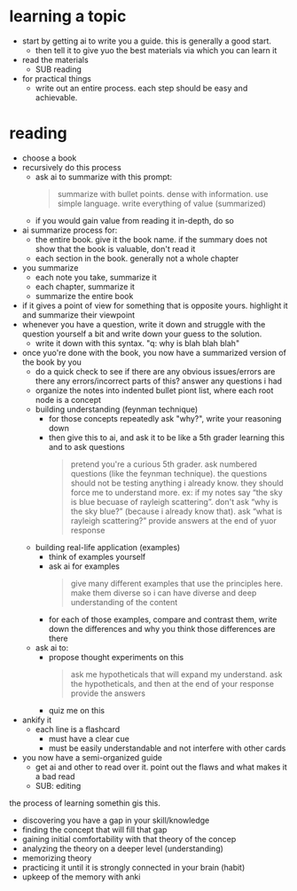 # learning a topic

- start by getting ai to write you a guide. this is generally a good start.
  - then tell it to give yuo the best materials via which you can learn it
- read the materials
  - SUB reading
- for practical things
  - write out an entire process. each step should be easy and achievable.

# reading

- choose a book
- recursively do this process
  - ask ai to summarize with this prompt:
    > summarize with bullet points. dense with information. use simple language. write everything of value (summarized)
  - if you would gain value from reading it in-depth, do so
- ai summarize process for:
  - the entire book. give it the book name. if the summary does not show that the book is valuable, don't read it
  - each section in the book. generally not a whole chapter
- you summarize
  - each note you take, summarize it
  - each chapter, summarize it
  - summarize the entire book
- if it gives a point of view for something that is opposite yours. highlight it and summarize their viewpoint
- whenever you have a question, write it down and struggle with the question yourself a bit and write down your guess to the solution.
  - write it down with this syntax. "q: why is blah blah blah"
- once yuo're done with the book, you now have a summarized version of the book by you
  - do a quick check to see if there are any obvious issues/errors
    are there any errors/incorrect parts of this? answer any questions i had
  - organize the notes into indented bullet piont list, where each root node is a concept
  - building understanding (feynman technique)
    - for those concepts repeatedly ask "why?", write your reasoning down
    - then give this to ai, and ask it to be like a 5th grader learning this and to ask questions
      > pretend you're a curious 5th grader. ask numbered questions (like the feynman technique). the questions should not be testing anything i already know. they should force me to understand more. ex: if my notes say “the sky is blue becuase of rayleigh scattering”. don't ask “why is the sky blue?” (because i already know that). ask “what is rayleigh scattering?” provide answers at the end of yuor response
  - building real-life application (examples)
    - think of examples yourself
    - ask ai for examples
      > give many different examples that use the principles here. make them diverse so i can have diverse and deep understanding of the content
    - for each of those examples, compare and contrast them, write down the differences and why you think those differences are there
  - ask ai to:
    - propose thought experiments on this
      > ask me hypotheticals that will expand my understand. ask the hypotheticals, and then at the end of your response provide the answers
    - quiz me on this
- ankify it
  - each line is a flashcard
    - must have a clear cue
    - must be easily understandable and not interfere with other cards
- you now have a semi-organized guide
  - get ai and other to read over it. point out the flaws and what makes it a bad read
  - SUB: editing

the process of learning somethin gis this.

- discovering you have a gap in your skill/knowledge
- finding the concept that will fill that gap
- gaining initial comfortability with that theory of the concep
- analyzing the theory on a deeper level (understanding)
- memorizing theory
- practicing it until it is strongly connected in your brain (habit)
- upkeep of the memory with anki
